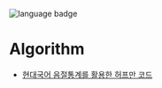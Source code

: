 ![language badge](https://img.shields.io/badge/language-python-blue)
# Algorithm

- [현대국어 음절통계를 활용한 허프만 코드](URL "https://github.com/sua-kim/Algorithm/blob/main/%5B%EC%9A%B0%EC%84%A0%EC%88%9C%EC%9C%84%ED%81%90%5D%20%ED%98%84%EB%8C%80%EA%B5%AD%EC%96%B4%20%EC%9D%8C%EC%A0%88%ED%86%B5%EA%B3%84%EB%A5%BC%20%ED%99%9C%EC%9A%A9%ED%95%9C%20%ED%97%88%ED%94%84%EB%A7%8C%20%EC%BD%94%EB%93%9C.ipynb")
